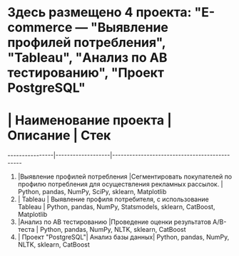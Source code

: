 # Здесь размещено 4 проекта: "E-commerce — "Выявление профилей потребления", "Tableau", "Анализ по АВ тестированию", "Проект PostgreSQL"


# | Наименование проекта | Описание | Стек                                        
----------------|-------------------|----------------------------------------------
1. |Выявление профилей потребления |Сегментировать покупателей по профилю потребления для осуществления рекламных рассылок.  | Python, pandas, NumPy, SciPy, sklearn, Matplotlib
2. | Tableau | Выявление профиля потребителя, с использование Tableau | Python, pandas, NumPy, Statsmodels, sklearn, CatBoost, Matplotlib
3. |Анализ по АВ тестированию |Проведение оценки результатов A/B-теста | Python, pandas, NumPy, NLTK, sklearn, CatBoost
4. | Проект "PostgreSQL"| Анализ базы данных|  Python, pandas, NumPy, NLTK, sklearn, CatBoost                                
